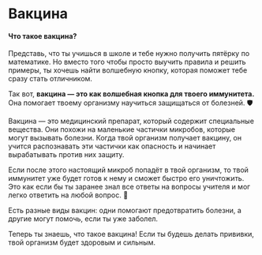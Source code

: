# Вакцина

#### Что такое вакцина?

Представь, что ты учишься в школе и тебе нужно получить пятёрку по математике. Но вместо того чтобы просто выучить правила и решить примеры, ты хочешь найти волшебную кнопку, которая поможет тебе сразу стать отличником.

Так вот, **вакцина — это как волшебная кнопка для твоего иммунитета.** Она помогает твоему организму научиться защищаться от болезней. 🛡️

Вакцина — это медицинский препарат, который содержит специальные вещества. Они похожи на маленькие частички микробов, которые могут вызывать болезни. Когда твой организм получает вакцину, он учится распознавать эти частички как опасность и начинает вырабатывать против них защиту.

Если после этого настоящий микроб попадёт в твой организм, то твой иммунитет уже будет готов к нему и сможет быстро его уничтожить. Это как если бы ты заранее знал все ответы на вопросы учителя и мог легко ответить на любой вопрос. 💪

Есть разные виды вакцин: одни помогают предотвратить болезни, а другие могут помочь, если ты уже заболел.

Теперь ты знаешь, что такое вакцина! Если ты будешь делать прививки, твой организм будет здоровым и сильным.